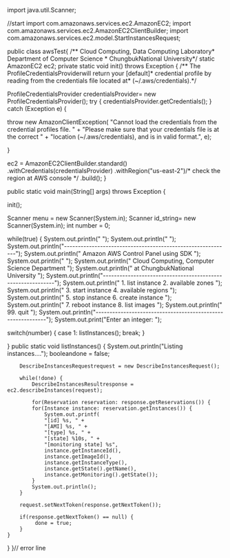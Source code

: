 import java.util.Scanner;

//start
import com.amazonaws.services.ec2.AmazonEC2;
import com.amazonaws.services.ec2.AmazonEC2ClientBuilder;
import com.amazonaws.services.ec2.model.StartInstancesRequest;


public class awsTest{
/** Cloud Computing, Data Computing Laboratory* Department of Computer Science * ChungbukNational University*/
static AmazonEC2      ec2;
private static void init() throws Exception {
/** The ProfileCredentialsProviderwill return your [default]* credential profile by reading from the credentials file located at* (~/.aws/credentials).*/

ProfileCredentialsProvider credentialsProvider= new ProfileCredentialsProvider();
try {
credentialsProvider.getCredentials();
} catch (Exception e) {

throw new AmazonClientException(
"Cannot load the credentials from the credential profiles file. " +
"Please make sure that your credentials file is at the correct " +
"location (~/.aws/credentials), and is in valid format.",
e);

}

ec2 = AmazonEC2ClientBuilder.standard()
.withCredentials(credentialsProvider)
.withRegion("us-east-2")/* check the region at AWS console */
.build();
}

public static void main(String[] args) throws Exception {

init();

Scanner menu = new Scanner(System.in);
Scanner id_string= new Scanner(System.in);
int number = 0;

while(true)
{
System.out.println("                                                            ");
System.out.println("                                                            ");
System.out.println("------------------------------------------------------------");
System.out.println("           Amazon AWS Control Panel using SDK               ");
System.out.println("                                                            ");
System.out.println("  Cloud Computing, Computer Science Department              ");
System.out.println("                           at ChungbukNational University   ");
System.out.println("------------------------------------------------------------");
System.out.println("  1. list instance                2. available zones        ");
System.out.println("  3. start instance               4. available regions      ");
System.out.println("  5. stop instance                6. create instance        ");
System.out.println("  7. reboot instance              8. list images            ");
System.out.println("                                 99. quit                   ");
System.out.println("------------------------------------------------------------");
System.out.print("Enter an integer: ");


switch(number) {
case 1: 
listInstances();
break;
}

}
	public static void listInstances()
	{
		System.out.println("Listing instances....");
		booleandone = false;

 		DescribeInstancesRequestrequest = new DescribeInstancesRequest();

		while(!done) {
			DescribeInstancesResultresponse = ec2.describeInstances(request);
	
			for(Reservation reservation: response.getReservations()) {
			for(Instance instance: reservation.getInstances()) {
			    System.out.printf(
				"[id] %s, " +
				"[AMI] %s, " +
				"[type] %s, " +
				"[state] %10s, " +
				"[monitoring state] %s",
				instance.getInstanceId(),
				instance.getImageId(),
				instance.getInstanceType(),
				instance.getState().getName(),
				instance.getMonitoring().getState());
			}
			System.out.println();
		}

		request.setNextToken(response.getNextToken());

		if(response.getNextToken() == null) {
		     done = true;
	 	}	
	}

}
}// error line









